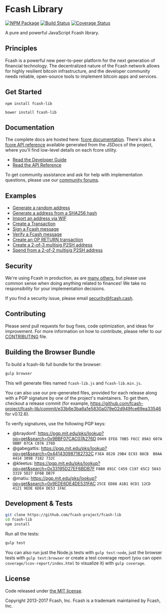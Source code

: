 Fcash Library
=======

[![NPM Package](https://img.shields.io/npm/v/fcash-lib.svg?style=flat-square)](https://www.npmjs.org/package/fcash-lib)
[![Build Status](https://img.shields.io/travis/fcash-project/fcash-lib.svg?branch=master&style=flat-square)](https://travis-ci.org/fcash-project/fcash-lib)
[![Coverage Status](https://img.shields.io/coveralls/fcash-project/fcash-lib.svg?style=flat-square)](https://coveralls.io/r/fcash-project/fcash-lib)

A pure and powerful JavaScript Fcash library.

## Principles

Fcash is a powerful new peer-to-peer platform for the next generation of financial technology. The decentralized nature of the Fcash network allows for highly resilient bitcoin infrastructure, and the developer community needs reliable, open-source tools to implement bitcoin apps and services.

## Get Started

```
npm install fcash-lib
```

```
bower install fcash-lib
```

## Documentation

The complete docs are hosted here: [fcore documentation](http://www.fcash.cash/guide/). There's also a [fcore API reference](http://www.fcash.cash/api/) available generated from the JSDocs of the project, where you'll find low-level details on each fcore utility.

- [Read the Developer Guide](http://www.fcash.cash/guide/)
- [Read the API Reference](http://www.fcash.cash/api/)

To get community assistance and ask for help with implementation questions, please use our [community forums](https://forum.fcash.cash/).

## Examples

* [Generate a random address](https://github.com/fcash-project/fcash-lib/blob/master/docs/examples.md#generate-a-random-address)
* [Generate a address from a SHA256 hash](https://github.com/fcash-project/fcash-lib/blob/master/docs/examples.md#generate-a-address-from-a-sha256-hash)
* [Import an address via WIF](https://github.com/fcash-project/fcash-lib/blob/master/docs/examples.md#import-an-address-via-wif)
* [Create a Transaction](https://github.com/fcash-project/fcash-lib/blob/master/docs/examples.md#create-a-transaction)
* [Sign a Fcash message](https://github.com/fcash-project/fcash-lib/blob/master/docs/examples.md#sign-a-bitcoin-message)
* [Verify a Fcash message](https://github.com/fcash-project/fcash-lib/blob/master/docs/examples.md#verify-a-bitcoin-message)
* [Create an OP RETURN transaction](https://github.com/fcash-project/fcash-lib/blob/master/docs/examples.md#create-an-op-return-transaction)
* [Create a 2-of-3 multisig P2SH address](https://github.com/fcash-project/fcash-lib/blob/master/docs/examples.md#create-a-2-of-3-multisig-p2sh-address)
* [Spend from a 2-of-2 multisig P2SH address](https://github.com/fcash-project/fcash-lib/blob/master/docs/examples.md#spend-from-a-2-of-2-multisig-p2sh-address)


## Security

We're using Fcash in production, as are [many others](http://www.fcash.cash#projects), but please use common sense when doing anything related to finances! We take no responsibility for your implementation decisions.

If you find a security issue, please email security@fcash.cash.

## Contributing

Please send pull requests for bug fixes, code optimization, and ideas for improvement. For more information on how to contribute, please refer to our [CONTRIBUTING](https://github.com/fcash-project/fcash-lib/blob/master/CONTRIBUTING.md) file.

## Building the Browser Bundle

To build a fcash-lib full bundle for the browser:

```sh
gulp browser
```

This will generate files named `fcash-lib.js` and `fcash-lib.min.js`.

You can also use our pre-generated files, provided for each release along with a PGP signature by one of the project's maintainers. To get them, checkout a release commit (for example, https://github.com/fcash-project/fcash-lib/commit/e33b6e3ba6a1e5830a079e02d949fce69ea33546 for v0.12.6).

To verify signatures, use the following PGP keys:
- @braydonf: https://pgp.mit.edu/pks/lookup?op=get&search=0x9BBF07CAC07A276D `D909 EFE6 70B5 F6CC 89A3 607A 9BBF 07CA C07A 276D`
- @gabegattis: https://pgp.mit.edu/pks/lookup?op=get&search=0x441430987182732C `F3EA 8E28 29B4 EC93 88CB  B0AA 4414 3098 7182 732C`
- @kleetus: https://pgp.mit.edu/pks/lookup?op=get&search=0x33195D27EF6BDB7F `F8B0 891C C459 C197 65C2 5043 3319 5D27 EF6B DB7F`
- @matiu: https://pgp.mit.edu/pks/lookup?op=get&search=0x9EDE6DE4DE531FAC `25CE ED88 A1B1 0CD1 12CD  4121 9EDE 6DE4 DE53 1FAC`


## Development & Tests

```sh
git clone https://github.com/fcash-project/fcash-lib
cd fcash-lib
npm install
```

Run all the tests:

```sh
gulp test
```

You can also run just the Node.js tests with `gulp test:node`, just the browser tests with `gulp test:browser`
or create a test coverage report (you can open `coverage/lcov-report/index.html` to visualize it) with `gulp coverage`.

## License

Code released under [the MIT license](https://github.com/fcash-project/fcash-lib/blob/master/LICENSE).

Copyright 2013-2017 Fcash, Inc. Fcash is a trademark maintained by Fcash, Inc.
